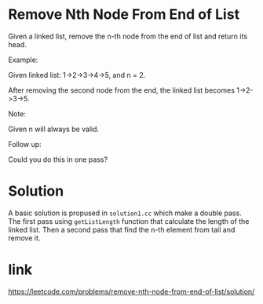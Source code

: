 #  Remove Nth Node From End of List
Given a linked list, remove the n-th node from the end of list and return its head.

Example:

Given linked list: 1->2->3->4->5, and n = 2.

After removing the second node from the end, the linked list becomes 1->2->3->5.

Note:

Given n will always be valid.

Follow up:

Could you do this in one pass?

# Solution

A basic solution is propused in `solution1.cc` which make a double pass. The first pass using `getListLength` function that calculate the length of the linked list. Then a second pass that find the n-th element from tail and remove it.

# link
https://leetcode.com/problems/remove-nth-node-from-end-of-list/solution/